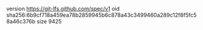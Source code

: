 version https://git-lfs.github.com/spec/v1
oid sha256:6b9cf718a459ea78b2859945b6c878a43c3499460a289c12f8f5fc58a46c376b
size 9425
